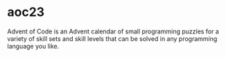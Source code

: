 # aoc23
Advent of Code is an Advent calendar of small programming puzzles for a variety of skill sets and skill levels that can be solved in any programming language you like.
